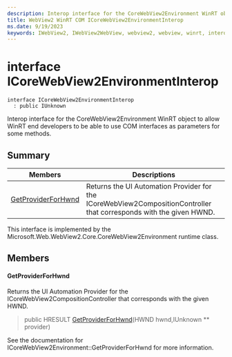 ```yaml
---
description: Interop interface for the CoreWebView2Environment WinRT object to allow WinRT end developers to be able to use COM interfaces as parameters for some methods.
title: WebView2 WinRT COM ICoreWebView2EnvironmentInterop
ms.date: 9/19/2023
keywords: IWebView2, IWebView2WebView, webview2, webview, winrt, interop, edge, ICoreWebView2, ICoreWebView2Controller, browser control, edge html, ICoreWebView2EnvironmentInterop
---
```


# interface ICoreWebView2EnvironmentInterop

```
interface ICoreWebView2EnvironmentInterop
  : public IUnknown
```

Interop interface for the CoreWebView2Environment WinRT object to allow WinRT end developers to be able to use COM interfaces as parameters for some methods.

## Summary

 Members                        | Descriptions
--------------------------------|---------------------------------------------
[GetProviderForHwnd](#getproviderforhwnd) | Returns the UI Automation Provider for the ICoreWebView2CompositionController that corresponds with the given HWND.

This interface is implemented by the Microsoft.Web.WebView2.Core.CoreWebView2Environment runtime class.

## Members

#### GetProviderForHwnd

Returns the UI Automation Provider for the ICoreWebView2CompositionController that corresponds with the given HWND.

> public HRESULT [GetProviderForHwnd](#getproviderforhwnd)(HWND hwnd,IUnknown ** provider)

See the documentation for ICoreWebView2Environment::GetProviderForHwnd for more information.

